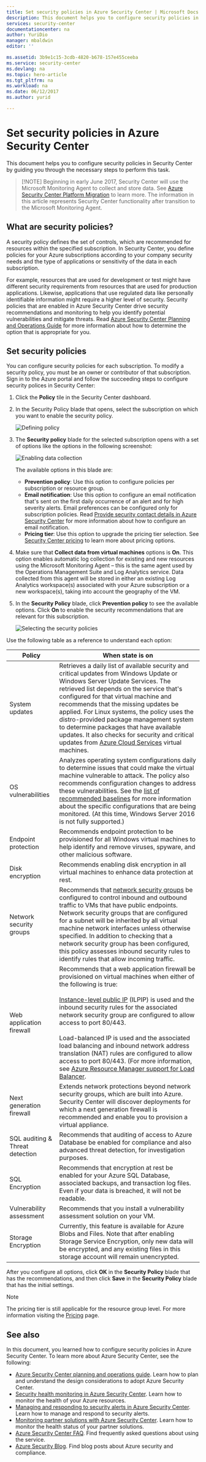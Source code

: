 ```yaml
---
title: Set security policies in Azure Security Center | Microsoft Docs
description: This document helps you to configure security policies in Azure Security Center.
services: security-center
documentationcenter: na
author: YuriDio
manager: mbaldwin
editor: ''

ms.assetid: 3b9e1c15-3cdb-4820-b678-157e455ceeba
ms.service: security-center
ms.devlang: na
ms.topic: hero-article
ms.tgt_pltfrm: na
ms.workload: na
ms.date: 06/12/2017
ms.author: yurid

---
```

# Set security policies in Azure Security Center
This document helps you to configure security policies in Security Center by guiding you through the necessary steps to perform this task.

>[!NOTE] Beginning in early June 2017, Security Center will use the Microsoft Monitoring Agent to collect and store data. See [Azure Security Center Platform Migration](security-center-platform-migration.md) to learn more. The information in this article represents Security Center functionality after transition to the Microsoft Monitoring Agent.
>

## What are security policies?
A security policy defines the set of controls, which are recommended for resources within the specified subscription. In Security Center, you define policies for your Azure subscriptions according to your company security needs and the type of applications or sensitivity of the data in each subscription.

For example, resources that are used for development or test might have different security requirements from resources that are used for production applications. Likewise, applications that use regulated data like personally identifiable information might require a higher level of security. Security policies that are enabled in Azure Security Center drive security recommendations and monitoring to help you identify potential vulnerabilities and mitigate threats. Read [Azure Security Center Planning and Operations Guide](security-center-planning-and-operations-guide.md) for more information about how to determine the option that is appropriate for you.

## Set security policies
You can configure security policies for each subscription. To modify a security policy, you must be an owner or contributor of that subscription. Sign in to the Azure portal and follow the succeeding steps to configure security polices in Security Center:

1. Click the **Policy** tile in the Security Center dashboard.
2. In the Security Policy blade that opens, select the subscription on which you want to enable the security policy.

    ![Defining policy](./media/security-center-policies/security-center-policies-fig1-ga.png)
3. The **Security policy** blade for the selected subscription opens with a set of options like the options in the following screenshot:

    ![Enabling data collection](./media/security-center-policies/security-center-policies-fig2-ga.png)

    The available options in this blade are:

   * **Prevention policy**: Use this option to configure policies per subscription or resource group.  
   * **Email notification**: Use this option to configure an email notification that's sent on the first daily occurrence of an alert and for high severity alerts. Email preferences can be configured only for subscription policies. Read [Provide security contact details in Azure Security Center](security-center-provide-security-contact-details.md) for more information about how to configure an email notification.
   * **Pricing tier**: Use this option to upgrade the pricing tier selection. See [Security Center pricing](security-center-pricing.md) to learn more about pricing options.
4. Make sure that **Collect data from virtual machines** options is **On**. This option enables automatic log collection for existing and new resources using the Microsoft Monitoring Agent – this is the same agent used by the Operations Management Suite and Log Analytics service. Data collected from this agent will be stored in either an existing Log Analytics workspace(s) associated with your Azure subscription or a new workspace(s), taking into account the geography of the VM.

5. In the **Security Policy** blade, click **Prevention policy** to see the available options. Click **On** to enable the security recommendations that are relevant for this subscription.

    ![Selecting the security policies](./media/security-center-policies/security-center-policies-fig4-newUI.png)

Use the following table as a reference to understand each option:

| Policy | When state is on |
| --- | --- |
| System updates |Retrieves a daily list of available security and critical updates from Windows Update or Windows Server Update Services. The retrieved list depends on the service that's configured for that virtual machine and recommends that the missing updates be applied. For Linux systems, the policy uses the distro-provided package management system to determine packages that have available updates. It also checks for security and critical updates from [Azure Cloud Services](../cloud-services/cloud-services-how-to-configure.md) virtual machines. |
| OS vulnerabilities |Analyzes operating system configurations daily to determine issues that could make the virtual machine vulnerable to attack. The policy also recommends configuration changes to address these vulnerabilities. See the [list of recommended baselines](https://gallery.technet.microsoft.com/Azure-Security-Center-a789e335) for more information about the specific configurations that are being monitored. (At this time, Windows Server 2016 is not fully supported.) |
| Endpoint protection |Recommends endpoint protection to be provisioned for all Windows virtual machines to help identify and remove viruses, spyware, and other malicious software. |
| Disk encryption |Recommends enabling disk encryption in all virtual machines to enhance data protection at rest. |
| Network security groups |Recommends that [network security groups](../virtual-network/virtual-networks-nsg.md) be configured to control inbound and outbound traffic to VMs that have public endpoints. Network security groups that are configured for a subnet will be inherited by all virtual machine network interfaces unless otherwise specified. In addition to checking that a network security group has been configured, this policy assesses inbound security rules to identify rules that allow incoming traffic. |
| Web application firewall |Recommends that a web application firewall be provisioned on virtual machines when either of the following is true:</br></br>[Instance-level public IP](../virtual-network/virtual-networks-instance-level-public-ip.md) (ILPIP) is used and the inbound security rules for the associated network security group are configured to allow access to port 80/443.</br></br>Load-balanced IP is used and the associated load balancing and inbound network address translation (NAT) rules are configured to allow access to port 80/443. (For more information, see [Azure Resource Manager support for Load Balancer](../load-balancer/load-balancer-arm.md). |
| Next generation firewall |Extends network protections beyond network security groups, which are built into Azure. Security Center will discover deployments for which a next generation firewall is recommended and enable you to provision a virtual appliance. |
| SQL auditing & Threat detection |Recommends that auditing of access to Azure Database be enabled for compliance and also advanced threat detection, for investigation purposes. |
| SQL Encryption |Recommends that encryption at rest be enabled for your Azure SQL Database, associated backups, and transaction log files. Even if your data is breached, it will not be readable. |
| Vulnerability assessment |Recommends that you install a vulnerability assessment solution on your VM. |
| Storage Encryption |Currently, this feature is available for Azure Blobs and Files. Note that after enabling Storage Service Encryption, only new data will be encrypted, and any existing files in this storage account will remain unencrypted. |

After you configure all options, click **OK** in the **Security Policy** blade that has the recommendations, and then click **Save** in the **Security Policy** blade that  has the initial settings.

> [!NOTE]
> The pricing tier is still applicable for the resource group level. For more information visiting the [Pricing](https://azure.microsoft.com/en-us/pricing/details/security-center/) page.
>
>

## See also
In this document, you learned how to configure security policies in Azure Security Center. To learn more about Azure Security Center, see the following:

* [Azure Security Center planning and operations guide](security-center-planning-and-operations-guide.md). Learn how to plan and understand the design considerations to adopt Azure Security Center.
* [Security health monitoring in Azure Security Center](security-center-monitoring.md). Learn how to monitor the health of your Azure resources.
* [Managing and responding to security alerts in Azure Security Center](security-center-managing-and-responding-alerts.md). Learn how to manage and respond to security alerts.
* [Monitoring partner solutions with Azure Security Center](security-center-partner-solutions.md). Learn how to monitor the health status of your partner solutions.
* [Azure Security Center FAQ](security-center-faq.md). Find frequently asked questions about using the service.
* [Azure Security Blog](http://blogs.msdn.com/b/azuresecurity/). Find blog posts about Azure security and compliance.
